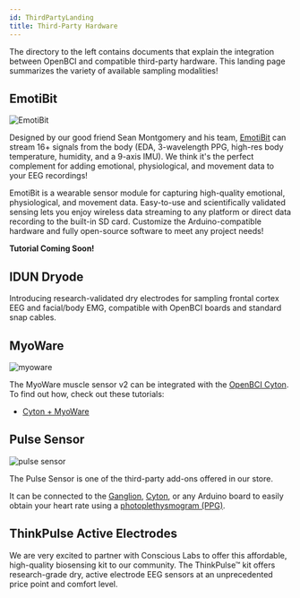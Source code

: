```yaml
---
id: ThirdPartyLanding
title: Third-Party Hardware
---
```


The directory to the left contains documents that explain the integration between OpenBCI and compatible third-party hardware. This landing page summarizes the variety of available sampling modalities!

## EmotiBit

![EmotiBit](../assets/ThirdPartyImages/Emotibit.png)

Designed by our good friend Sean Montgomery and his team, [EmotiBit](https://emotibit.com) can stream 16+ signals from the body (EDA, 3-wavelength PPG, high-res body temperature, humidity, and a 9-axis IMU). We think it's the perfect complement for adding emotional, physiological, and movement data to your EEG recordings!

EmotiBit is a wearable sensor module for capturing high-quality emotional, physiological, and movement data. Easy-to-use and scientifically validated sensing lets you enjoy wireless data streaming to any platform or direct data recording to the built-in SD card. Customize the Arduino-compatible hardware and fully open-source software to meet any project needs!

**Tutorial Coming Soon!**

## IDUN Dryode

Introducing research-validated dry electrodes for sampling frontal cortex EEG and facial/body EMG, compatible with OpenBCI boards and standard snap cables.

## MyoWare

![myoware](../assets/ThirdPartyImages/myoware.jpg)

The MyoWare muscle sensor v2 can be integrated with the [OpenBCI Cyton](https://shop.openbci.com/products/cyton-biosensing-board-8-channel). To find out how, check out these tutorials:

- [Cyton + MyoWare](ThirdParty/Myoware/MyoWare_Cyton_Tutorial.md)

## Pulse Sensor

![pulse sensor](../assets/ThirdPartyImages/Pulse_sensor.jpg)

The Pulse Sensor is one of the third-party add-ons offered in our store.

It can be connected to the [Ganglion](https://shop.openbci.com/collections/frontpage/products/pre-order-ganglion-board), [Cyton](https://shop.openbci.com/collections/frontpage/products/cyton-biosensing-board-8-channel), or any Arduino board to easily obtain your heart rate using a [photoplethysmogram (PPG)](https://en.wikipedia.org/wiki/Photoplethysmogram).

## ThinkPulse Active Electrodes

We are very excited to partner with Conscious Labs to offer this affordable, high-quality biosensing kit to our community. The ThinkPulse™ kit offers research-grade dry, active electrode EEG sensors at an unprecedented price point and comfort level.
